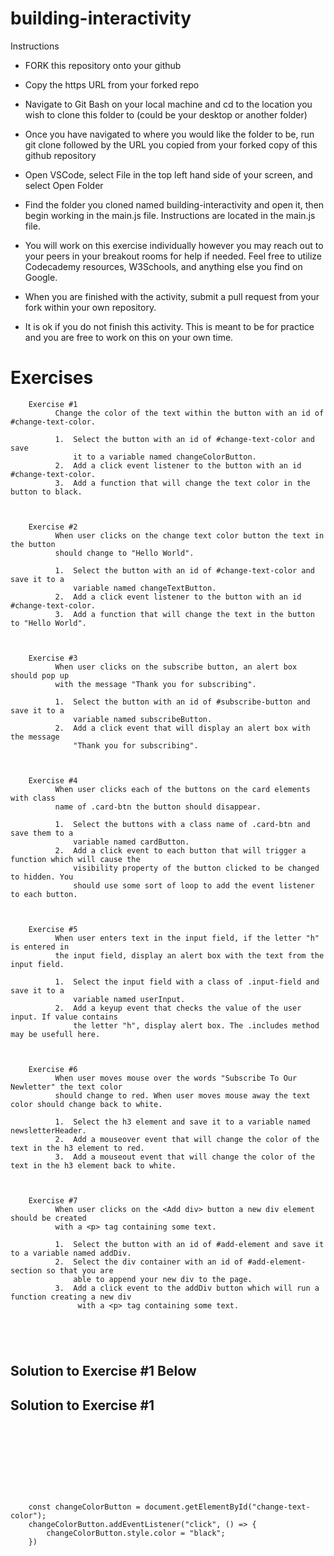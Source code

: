 # building-interactivity


Instructions

* FORK this repository onto your github

* Copy the https URL from your forked repo

* Navigate to Git Bash on your local machine and cd to the location you wish to clone this folder to (could be your desktop or another folder)

* Once you have navigated to where you would like the folder to be, run git clone followed by the URL you copied from your forked copy of this github repository

* Open VSCode, select File in the top left hand side of your screen, and select Open Folder

* Find the folder you cloned named building-interactivity and open it, then begin working in the main.js file. Instructions are located in the main.js file.

* You will work on this exercise individually however you may reach out to your peers in your breakout rooms for help if needed. Feel free to utilize Codecademy resources, W3Schools, and anything else you find on Google.

* When you are finished with the activity, submit a pull request from your fork within your own repository.

* It is ok if you do not finish this activity. This is meant to be for practice and you are free to work on this on your own time.

# Exercises
````
    Exercise #1
          Change the color of the text within the button with an id of #change-text-color.
    
          1.  Select the button with an id of #change-text-color and save 
              it to a variable named changeColorButton.
          2.  Add a click event listener to the button with an id #change-text-color.
          3.  Add a function that will change the text color in the button to black.



    Exercise #2
          When user clicks on the change text color button the text in the button
          should change to "Hello World".
    
          1.  Select the button with an id of #change-text-color and save it to a
              variable named changeTextButton. 
          2.  Add a click event listener to the button with an id #change-text-color.
          3.  Add a function that will change the text in the button to "Hello World".



    Exercise #3
          When user clicks on the subscribe button, an alert box should pop up 
          with the message "Thank you for subscribing".
    
          1.  Select the button with an id of #subscribe-button and save it to a 
              variable named subscribeButton.
          2.  Add a click event that will display an alert box with the message 
              "Thank you for subscribing". 



    Exercise #4
          When user clicks each of the buttons on the card elements with class 
          name of .card-btn the button should disappear.
    
          1.  Select the buttons with a class name of .card-btn and save them to a 
              variable named cardButton.
          2.  Add a click event to each button that will trigger a function which will cause the 
              visibility property of the button clicked to be changed to hidden. You 
              should use some sort of loop to add the event listener to each button.



    Exercise #5
          When user enters text in the input field, if the letter "h" is entered in 
          the input field, display an alert box with the text from the input field. 
    
          1.  Select the input field with a class of .input-field and save it to a 
              variable named userInput.
          2.  Add a keyup event that checks the value of the user input. If value contains 
              the letter "h", display alert box. The .includes method may be usefull here. 



    Exercise #6
          When user moves mouse over the words "Subscribe To Our Newletter" the text color 
          should change to red. When user moves mouse away the text color should change back to white.
    
          1.  Select the h3 element and save it to a variable named newsletterHeader.
          2.  Add a mouseover event that will change the color of the text in the h3 element to red.
          3.  Add a mouseout event that will change the color of the text in the h3 element back to white.    


    
    Exercise #7
          When user clicks on the <Add div> button a new div element should be created 
          with a <p> tag containing some text.

          1.  Select the button with an id of #add-element and save it to a variable named addDiv.
          2.  Select the div container with an id of #add-element-section so that you are 
              able to append your new div to the page.
          3.  Add a click event to the addDiv button which will run a function creating a new div
               with a <p> tag containing some text.



               
````




## Solution to Exercise #1 Below













    





## Solution to Exercise #1
````









    const changeColorButton = document.getElementById("change-text-color");
    changeColorButton.addEventListener("click", () => {
        changeColorButton.style.color = "black";
    })
````

